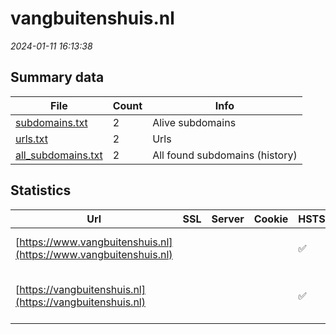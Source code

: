 # vangbuitenshuis.nl
*2024-01-11 16:13:38*
## Summary data
| File       | Count | Info |
|------------|-------|------|
|[subdomains.txt](/data/vangbuitenshuis.nl/subdomains.txt)|2|Alive subdomains|
|[urls.txt](/data/vangbuitenshuis.nl/urls.txt)|2|Urls|
|[all_subdomains.txt](/data/vangbuitenshuis.nl/all_subdomains.txt)|2|All found subdomains (history)|
## Statistics
| Url | SSL | Server | Cookie | HSTS | CSP | XFO | XXP | RP | Tech |Title |
|------------|-------|------|------|------|------|------|------|------|------|------|
|[https://www.vangbuitenshuis.nl](https://www.vangbuitenshuis.nl)| || |:white_check_mark: |:white_check_mark: |:white_check_mark: |:white_check_mark: |HSTS Microsoft A...|Object moved|
|[https://vangbuitenshuis.nl](https://vangbuitenshuis.nl)| || |:white_check_mark: |:white_check_mark: |:white_check_mark: |:white_check_mark: |HSTS Microsoft A...|Home - VANG Buit...|